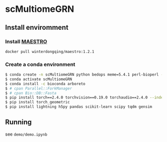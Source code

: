 # scMultiomeGRN

## Install enviromment
### Install [MAESTRO](https://github.com/liulab-dfci/MAESTRO)
```bash
docker pull winterdongqing/maestro:1.2.1
```
### Create a conda environment
```bash
$ conda create -n scMultiomeGRN python bedops meme=5.4.1 perl-bioperl -c bioconda -c conda-forge
$ conda activate scMultiomeGRN
$ conda install -c bioconda arboreto
$ # cpan Parallel::ForkManager
$ # cpan Bio::DB::Fasta
$ pip install torch==2.4.0 torchvision==0.19.0 torchaudio==2.4.0 --index-url https://download.pytorch.org/whl/cu124
$ pip install torch_geometric
$ pip install lightning h5py pandas scikit-learn scipy tqdm gensim
```
## Running
see `demo/demo.ipynb`
